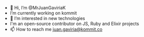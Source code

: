 - 👋 Hi, I’m @MrJuanGaviriaK
- I’m currently working on kommit
- 👀 I’m interested in new technologies
- I'm an open-source contributor on JS, Ruby and Elixir projects
- 📫 How to reach me juan.gaviria@kommit.co

<!---
MrJuanGaviriaK/MrJuanGaviriaK is a ✨ special ✨ repository because its `README.md` (this file) appears on your GitHub profile.
You can click the Preview link to take a look at your changes.
--->
